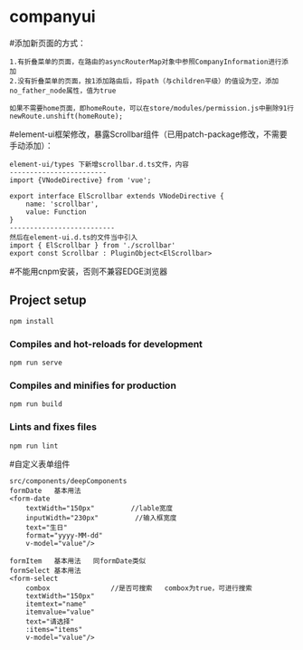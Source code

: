 # companyui

#添加新页面的方式：
```
1.有折叠菜单的页面，在路由的asyncRouterMap对象中参照CompanyInformation进行添加
2.没有折叠菜单的页面，按1添加路由后，将path（与children平级）的值设为空，添加no_father_node属性，值为true

如果不需要home页面，即homeRoute，可以在store/modules/permission.js中删除91行    newRoute.unshift(homeRoute);
```
#element-ui框架修改，暴露Scrollbar组件（已用patch-package修改，不需要手动添加）：
```
element-ui/types 下新增scrollbar.d.ts文件，内容
------------------------
import {VNodeDirective} from 'vue';

export interface ElScrollbar extends VNodeDirective {
    name: 'scrollbar',
    value: Function
}
--------------------------
然后在element-ui.d.ts的文件当中引入
import { ElScrollbar } from './scrollbar'
export const Scrollbar : PluginObject<ElScrollbar>
```

#不能用cnpm安装，否则不兼容EDGE浏览器

## Project setup
```
npm install
```

### Compiles and hot-reloads for development
```
npm run serve
```

### Compiles and minifies for production
```
npm run build
```

### Lints and fixes files
```
npm run lint
```

#自定义表单组件
```
src/components/deepComponents
formDate   基本用法
<form-date
    textWidth="150px"         //lable宽度
    inputWidth="230px"         //输入框宽度
    text="生日"
    format="yyyy-MM-dd"
    v-model="value"/>

formItem   基本用法   同formDate类似
formSelect 基本用法 
<form-select
    combox               //是否可搜索   combox为true，可进行搜索
    textWidth="150px"
    itemtext="name"
    itemvalue="value"
    text="请选择"
    :items="items"
    v-model="value"/>
```
